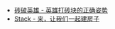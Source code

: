 - [砖破英雄 - 英雄打砖块的正确姿势](http://www.appnz.com/29401)
- [Stack - 来，让我们一起建房子](http://www.appnz.com/30442)